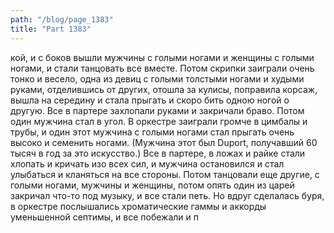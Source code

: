 ```yaml
---
path: "/blog/page_1383"
title: "Part 1383"
---
```


кой, и с боков вышли мужчины с голыми ногами и женщины с голыми ногами, и стали танцовать все вместе. Потом скрипки заиграли очень тонко и весело, одна из девиц с голыми толстыми ногами и худыми руками, отделившись от других, отошла за кулисы, поправила корсаж, вышла на середину и стала прыгать и скоро бить одною ногой о другую. Все в партере захлопали руками и закричали браво. Потом один мужчина стал в угол. В оркестре заиграли громче в цимбалы и трубы, и один этот мужчина с голыми ногами стал прыгать очень высоко и семенить ногами. (Мужчина этот был Duport, получавший 60 тысяч в год за это искусство.) Все в партере, в ложах и райке стали хлопать и кричать изо всех сил, и мужчина остановился и стал улыбаться и кланяться на все стороны. Потом танцовали еще другие, с голыми ногами, мужчины и женщины, потом опять один из царей закричал что-то под музыку, и все стали петь. Но вдруг сделалась буря, в оркестре послышались хроматические гаммы и аккорды уменьшенной септимы, и все побежали и п
